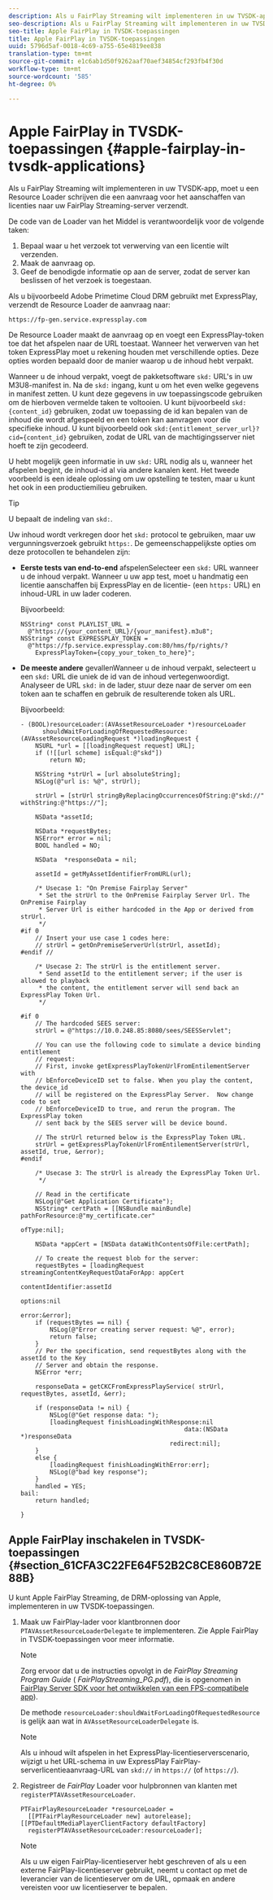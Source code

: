 ```yaml
---
description: Als u FairPlay Streaming wilt implementeren in uw TVSDK-app, moet u een Resource Loader schrijven die een aanvraag voor het aanschaffen van licenties naar uw FairPlay Streaming-server verzendt.
seo-description: Als u FairPlay Streaming wilt implementeren in uw TVSDK-app, moet u een Resource Loader schrijven die een aanvraag voor het aanschaffen van licenties naar uw FairPlay Streaming-server verzendt.
seo-title: Apple FairPlay in TVSDK-toepassingen
title: Apple FairPlay in TVSDK-toepassingen
uuid: 5796d5af-0018-4c69-a755-65e4819ee838
translation-type: tm+mt
source-git-commit: e1c6ab1d50f9262aaf70aef34854cf293fb4f30d
workflow-type: tm+mt
source-wordcount: '585'
ht-degree: 0%

---
```



# Apple FairPlay in TVSDK-toepassingen {#apple-fairplay-in-tvsdk-applications}

Als u FairPlay Streaming wilt implementeren in uw TVSDK-app, moet u een Resource Loader schrijven die een aanvraag voor het aanschaffen van licenties naar uw FairPlay Streaming-server verzendt.

De code van de Loader van het Middel is verantwoordelijk voor de volgende taken:

1. Bepaal waar u het verzoek tot verwerving van een licentie wilt verzenden.
1. Maak de aanvraag op.
1. Geef de benodigde informatie op aan de server, zodat de server kan beslissen of het verzoek is toegestaan.

Als u bijvoorbeeld Adobe Primetime Cloud DRM gebruikt met ExpressPlay, verzendt de Resource Loader de aanvraag naar:

```
https://fp-gen.service.expressplay.com
```

De Resource Loader maakt de aanvraag op en voegt een ExpressPlay-token toe dat het afspelen naar de URL toestaat. Wanneer het verwerven van het token ExpressPlay moet u rekening houden met verschillende opties. Deze opties worden bepaald door de manier waarop u de inhoud hebt verpakt.

Wanneer u de inhoud verpakt, voegt de pakketsoftware `skd:` URL&#39;s in uw M3U8-manifest in. Na de `skd:` ingang, kunt u om het even welke gegevens in manifest zetten. U kunt deze gegevens in uw toepassingscode gebruiken om de hierboven vermelde taken te voltooien. U kunt bijvoorbeeld `skd:{content_id}` gebruiken, zodat uw toepassing de id kan bepalen van de inhoud die wordt afgespeeld en een token kan aanvragen voor die specifieke inhoud. U kunt bijvoorbeeld ook `skd:{entitlement_server_url}?cid={content_id}` gebruiken, zodat de URL van de machtigingsserver niet hoeft te zijn gecodeerd.

U hebt mogelijk geen informatie in uw `skd:` URL nodig als u, wanneer het afspelen begint, de inhoud-id al via andere kanalen kent. Het tweede voorbeeld is een ideale oplossing om uw opstelling te testen, maar u kunt het ook in een productiemilieu gebruiken.

>[!TIP]
>
>U bepaalt de indeling van `skd:`.

Uw inhoud wordt verkregen door het `skd:` protocol te gebruiken, maar uw vergunningsverzoek gebruikt `https:`. De gemeenschappelijkste opties om deze protocollen te behandelen zijn:

* **Eerste tests van end-to-end** afspelenSelecteer een  `skd:` URL wanneer u de inhoud verpakt. Wanneer u uw app test, moet u handmatig een licentie aanschaffen bij ExpressPlay en de licentie- (een `https:` URL) en inhoud-URL in uw lader coderen.

   Bijvoorbeeld:

   ```
   NSString* const PLAYLIST_URL =  
     @"https://{your_content_URL}/{your_manifest}.m3u8"; 
   NSString* const EXPRESSPLAY_TOKEN =  
     @"https://fp.service.expressplay.com:80/hms/fp/rights/? 
       ExpressPlayToken={copy_your_token_to_here}";
   ```

* **De meeste andere** gevallenWanneer u de inhoud verpakt, selecteert u een  `skd:` URL die uniek de id van de inhoud vertegenwoordigt. Analyseer de URL `skd:` in de lader, stuur deze naar de server om een token aan te schaffen en gebruik de resulterende token als URL.

   Bijvoorbeeld:

   ```
   - (BOOL)resourceLoader:(AVAssetResourceLoader *)resourceLoader  
         shouldWaitForLoadingOfRequestedResource:(AVAssetResourceLoadingRequest *)loadingRequest { 
       NSURL *url = [[loadingRequest request] URL]; 
       if (![[url scheme] isEqual:@"skd"]) 
           return NO; 
   
       NSString *strUrl = [url absoluteString]; 
       NSLog(@"url is: %@", strUrl); 
   
       strUrl = [strUrl stringByReplacingOccurrencesOfString:@"skd://" withString:@"https://"]; 
   
       NSData *assetId; 
   
       NSData *requestBytes; 
       NSError* error = nil; 
       BOOL handled = NO; 
   
       NSData  *responseData = nil; 
   
       assetId = getMyAssetIdentifierFromURL(url); 
   
       /* Usecase 1: "On Premise Fairplay Server" 
        * Set the strUrl to the OnPremise Fairplay Server Url. The OnPremise Fairplay  
        * Server Url is either hardcoded in the App or derived from strUrl. 
        */ 
   #if 0  
       // Insert your use case 1 codes here: 
       // strUrl = getOnPremiseServerUrl(strUrl, assetId); 
   #endif // 
   
       /* Usecase 2: The strUrl is the entitlement server. 
        * Send assetId to the entitlement server; if the user is allowed to playback  
        * the content, the entitlement server will send back an ExpressPlay Token Url. 
        */ 
   
   #if 0 
       // The hardcoded SEES server: 
       strUrl = @"https://10.0.248.85:8080/sees/SEESServlet"; 
   
       // You can use the following code to simulate a device binding entitlement  
       // request:  
       // First, invoke getExpressPlayTokenUrlFromEntilementServer with  
       // bEnforceDeviceID set to false. When you play the content, the device_id  
       // will be registered on the ExpressPlay Server.  Now change code to set  
       // bEnforceDeviceID to true, and rerun the program. The ExpressPlay token  
       // sent back by the SEES server will be device bound. 
   
       // The strUrl returned below is the ExpressPlay Token URL. 
       strUrl = getExpressPlayTokenUrlFromEntilementServer(strUrl, assetId, true, &error); 
   #endif 
   
       /* Usecase 3: The strUrl is already the ExpressPlay Token Url. 
        */ 
   
       // Read in the certificate 
       NSLog(@"Get Application Certificate"); 
       NSString* certPath = [[NSBundle mainBundle] pathForResource:@"my_certificate.cer"  
                                                            ofType:nil]; 
   
       NSData *appCert = [NSData dataWithContentsOfFile:certPath]; 
   
       // To create the request blob for the server: 
       requestBytes = [loadingRequest streamingContentKeyRequestDataForApp: appCert 
                                                         contentIdentifier:assetId  
                                                                   options:nil  
                                                                     error:&error]; 
       if (requestBytes == nil) { 
           NSLog(@"Error creating server request: %@", error); 
           return false; 
       } 
       // Per the specification, send requestBytes along with the assetId to the Key 
       // Server and obtain the response. 
       NSError *err; 
   
       responseData = getCKCFromExpressPlayService( strUrl, requestBytes, assetId, &err); 
   
       if (responseData != nil) { 
           NSLog(@"Get response data: "); 
           [loadingRequest finishLoadingWithResponse:nil  
                                                data:(NSData *)responseData 
                                            redirect:nil]; 
       } 
       else { 
           [loadingRequest finishLoadingWithError:err]; 
           NSLog(@"bad key response"); 
       } 
       handled = YES; 
   bail: 
       return handled; 
   
   }
   ```

## Apple FairPlay inschakelen in TVSDK-toepassingen {#section_61CFA3C22FE64F52B2C8CE860B72E88B}

U kunt Apple FairPlay Streaming, de DRM-oplossing van Apple, implementeren in uw TVSDK-toepassingen.

1. Maak uw FairPlay-lader voor klantbronnen door `PTAVAssetResourceLoaderDelegate` te implementeren. Zie Apple FairPlay in TVSDK-toepassingen voor meer informatie.

   >[!NOTE]
   >
   >Zorg ervoor dat u de instructies opvolgt in de *FairPlay Streaming Program Guide* ( *FairPlayStreaming_PG.pdf*), die is opgenomen in [FairPlay Server SDK voor het ontwikkelen van een FPS-compatibele app](https://developer.apple.com/services-account/download?path=/Developer_Tools/FairPlay_Streaming_SDK/FairPlay_Streaming_Server_SDK.zip)).

   De methode `resourceLoader:shouldWaitForLoadingOfRequestedResource` is gelijk aan wat in `AVAssetResourceLoaderDelegate` is.

   >[!NOTE]
   >
   >Als u inhoud wilt afspelen in het ExpressPlay-licentieserverscenario, wijzigt u het URL-schema in uw ExpressPlay FairPlay-serverlicentieaanvraag-URL van `skd://` in `https://` (of `https://`).

1. Registreer de *FairPlay* Loader voor hulpbronnen van klanten met `registerPTAVAssetResourceLoader`.

   ```
   PTFairPlayResourceLoader *resourceLoader =  
     [[PTFairPlayResourceLoader new] autorelease];  
   [[PTDefaultMediaPlayerClientFactory defaultFactory]  
     registerPTAVAssetResourceLoader:resourceLoader];
   ```

   >[!NOTE]
   >
   >Als u uw eigen FairPlay-licentieserver hebt geschreven of als u een externe FairPlay-licentieserver gebruikt, neemt u contact op met de leverancier van de licentieserver om de URL, opmaak en andere vereisten voor uw licentieserver te bepalen.